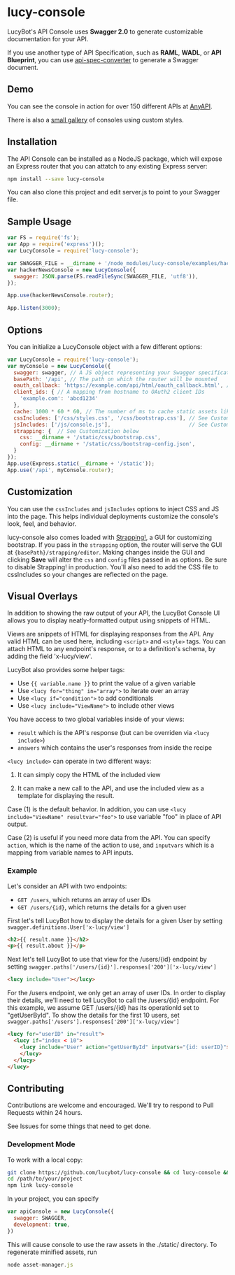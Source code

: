 # lucy-console

LucyBot's API Console uses **Swagger 2.0** to generate customizable documentation for your API.

If you use another type of API Specification, such as **RAML**, **WADL**, or **API Blueprint**, you can use [api-spec-converter](https://github.com/lucybot/api-spec-converter) to generate a Swagger document.

## Demo
You can see the console in action for over 150 different APIs at [AnyAPI](https://any-api.com).

There is also a [small gallery](https://lucybot.com/console_demo) of consoles using custom styles.

## Installation
The API Console can be installed as a NodeJS package, which will expose an Express router that you can attatch to any existing Express server:

```bash
npm install --save lucy-console
```

You can also clone this project and edit server.js to point to your Swagger file.


## Sample Usage
```js
var FS = require('fs');
var App = require('express')();
var LucyConsole = require('lucy-console');

var SWAGGER_FILE = __dirname + '/node_modules/lucy-console/examples/hacker_news.json';
var hackerNewsConsole = new LucyConsole({
  swagger: JSON.parse(FS.readFileSync(SWAGGER_FILE, 'utf8')),
});

App.use(hackerNewsConsole.router);

App.listen(3000);
```

## Options
You can initialize a LucyConsole object with a few different options:
```js
var LucyConsole = require('lucy-console');
var myConsole = new LucyConsole({
  swagger: swagger, // A JS object representing your Swagger specification
  basePath: '/api', // The path on which the router will be mounted
  oauth_callback: 'https://example.com/api/html/oauth_callback.html', // The URL that the user will be redirected to after authorization. A default callback page is provided at /{basePath}/html/oauth_callback.html
  client_ids: { // A mapping from hostname to OAuth2 client IDs
    'example.com': 'abcd1234'
  },
  cache: 1000 * 60 * 60, // The number of ms to cache static assets like JS and CSS
  cssIncludes: ['/css/styles.css', '/css/bootstrap.css'], // See Customization below
  jsIncludes: ['/js/console.js'],                         // See Customization below
  strapping: {  // See Customization below
    css: __dirname + '/static/css/bootstrap.css',
    config: __dirname + '/static/css/bootstrap-config.json',
  }
});
App.use(Express.static(__dirname + '/static'));
App.use('/api', myConsole.router);
```

## Customization
You can use the `cssIncludes` and `jsIncludes` options to inject CSS and JS into the page.
This helps individual deployments customize the console's look, feel, and behavior.

lucy-console also comes loaded with [Strapping!](https://github.com/bobby-brennan/strapping), a GUI for customizing bootstrap.
If you pass in the `strapping` option, the router will serve the GUI at `{basePath}/strapping/editor`. Making changes
inside the GUI and clicking **Save** will alter the `css` and `config` files passed in as options. Be sure to disable Strapping! in production.  You'll also need to add the CSS file to cssIncludes so your changes are reflected on the page.

## Visual Overlays
In addition to showing the raw output of your API, the LucyBot Console UI allows you to display neatly-formatted output using snippets of HTML.

Views are snippets of HTML for displaying responses from the API. Any valid HTML can be used here, including ```<script>``` and ```<style>``` tags.  You can attach HTML to any endpoint's response, or to a definition's schema, by adding the field 'x-lucy/view'.

LucyBot also provides some helper tags:
* Use ```{{ variable.name }}``` to print the value of a given variable
* Use ```<lucy for="thing" in="array">``` to iterate over an array
* Use ```<lucy if="condition">``` to add conditionals
* Use ```<lucy include="ViewName">``` to include other views

You have access to two global variables inside of your views:
* ```result``` which is the API's response (but can be overriden via ```<lucy include>```)
* ```answers``` which contains the user's responses from inside the recipe

```<lucy include>``` can operate in two different ways:

1. It can simply copy the HTML of the included view

2. It can make a new call to the API, and use the included view as a template for displaying the result.

Case (1) is the default behavior. In addition, you can use ```<lucy include="ViewName" resultvar="foo">``` to use variable "foo" in place of API output.

Case (2) is useful if you need more data from the API. You can specify ```action```, which is the name of the action to use, and ```inputvars``` which is a mapping from variable names to API inputs.

### Example
Let's consider an API with two endpoints:
* ```GET /users```, which returns an array of user IDs
* ```GET /users/{id}```, which returns the details for a given user

First let's tell LucyBot how to display the details for a given User by setting
``` swagger.definitions.User['x-lucy/view'] ```

```html
<h2>{{ result.name }}</h2>
<p>{{ result.about }}</p>
```

Next let's tell LucyBot to use that view for the /users/{id} endpoint by setting
``` swagger.paths['/users/{id}'].responses['200']['x-lucy/view'] ```

```html
<lucy include="User"></lucy>
```

For the /users endpoint, we only get an array of user IDs. In order to display their details, we'll need to tell LucyBot to call the /users/{id} endpoint. For this example, we assume GET /users/{id} has its operationId set to "getUserById". To show the details for the first 10 users, set
``` swagger.paths['/users'].responses['200']['x-lucy/view'] ```

```html
<lucy for="userID" in="result">
  <lucy if="index < 10">
    <lucy include="User" action="getUserById" inputvars="{id: userID}">
    </lucy>
  </lucy>
</lucy>
```

## Contributing
Contributions are welcome and encouraged. We'll try to respond to Pull Requests within 24 hours.

See Issues for some things that need to get done.

### Development Mode
To work with a local copy:
```bash
git clone https://github.com/lucybot/lucy-console && cd lucy-console && npm link && npm install
cd /path/to/your/project
npm link lucy-console
```

In your project, you can specify
```js
var apiConsole = new LucyConsole({
  swagger: SWAGGER,
  development: true,
})
```

This will cause console to use the raw assets in the ./static/ directory.  To regenerate minified assets, run
```js
node asset-manager.js
```
